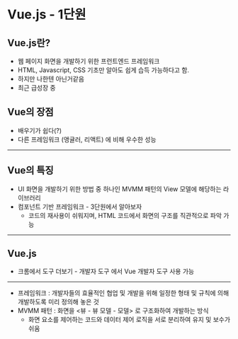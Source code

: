 # Vue.js - 1단원
## Vue.js란?

* 웹 페이지 화면을 개발하기 위한 프런트엔드 프레임워크
* HTML, Javascript, CSS 기초만 알아도 쉽게 습득 가능하다고 함.
* 하지만 나한텐 아닌거같음
* 최근 급성장 중

## Vue의 장점
* 배우기가 쉽다(?)
* 다른 프레임워크 (앵귤러, 리액트) 에 비해 우수한 성능

***

## Vue의 특징
* UI 화면을 개발하기 위한 방법 중 하나인 MVMM 패턴의 View 모델에 해당하는 라이브러리
* 컴포넌트 기반 프레임워크 - 3단원에서 알아보자
  * 코드의 재사용이 쉬워지며, HTML 코드에서 화면의 구조를 직관적으로 파악 가능


***

## Vue.js
* 크롬에서 도구 더보기 - 개발자 도구 에서 Vue 개발자 도구 사용 가능

***

- 프레임워크 : 개발자들의 효율적인 협업 및 개발을 위해 일정한 형태 및 규칙에 의해 개발하도록 미리 정의해 놓은 것
- MVMM 패턴 : 화면을 <뷰 - 뷰 모델 - 모델> 로 구조화하여 개발하는 방식
  - 화면 요소를 제어하는 코드와 데이터 제어 로직을 서로 분리하여 유지 및 보수가 쉬움
